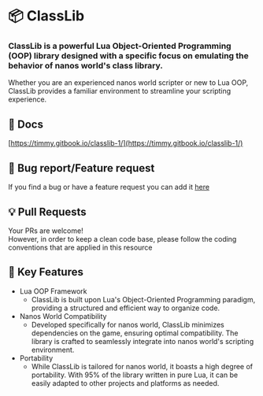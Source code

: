 # 📦 ClassLib

### ClassLib is a powerful Lua Object-Oriented Programming (OOP) library designed with a specific focus on emulating the behavior of nanos world's class library.
Whether you are an experienced nanos world scripter or new to Lua OOP, ClassLib provides a familiar environment to streamline your scripting experience.

## 📘 Docs
[https://timmy.gitbook.io/classlib-1/](https://timmy.gitbook.io/classlib-1/)

## 🐛 Bug report/Feature request
If you find a bug or have a feature request you can add it [here](https://github.com/Timmy-the-nobody/ClassLib/issues/new/choose)

## 💡 Pull Requests
Your PRs are welcome!
<br> However, in order to keep a clean code base, please follow the coding conventions that are applied in this resource

## 📑 Key Features

- Lua OOP Framework
  - ClassLib is built upon Lua's Object-Oriented Programming paradigm, providing a structured and efficient way to organize code.
- Nanos World Compatibility
  - Developed specifically for nanos world, ClassLib minimizes dependencies on the game, ensuring optimal compatibility. The library is crafted to seamlessly integrate into nanos world's scripting environment.
- Portability
  - While ClassLib is tailored for nanos world, it boasts a high degree of portability. With 95% of the library written in pure Lua, it can be easily adapted to other projects and platforms as needed.
